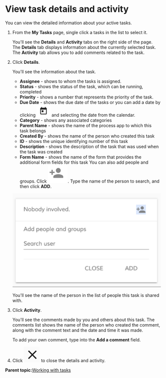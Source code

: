 # View task details and activity

You can view the detailed information about your active tasks.

1.  From the **My Tasks** page, single click a tasks in the list to select it.

    You'll see the **Details** and **Activity** tabs on the right side of the page. The **Details** tab displays information about the currently selected task. The **Activity** tab allows you to add comments related to the task.

2.  Click **Details**.

    You'll see the information about the task.

    -   **Assignee** - shows to whom the tasks is assigned.
    -   **Status** - shows the status of the task, which can be running, completed
    -   **Priority** - shows a number that represents the priority of the task.
    -   **Due Date** - shows the due date of the tasks or you can add a date by clicking ![](../images/PW-calendar-icon.png) and selecting the date from the calendar.
    -   **Category** - shows any associated categories
    -   **Parent Name** - shows the name of the process app to which this task belongs
    -   **Created By** - shows the name of the person who created this task
    -   **ID** - shows the unique identifying number of this task
    -   **Description** - shows the description of the task that was used when the task was created
    -   **Form Name** - shows the name of the form that provides the additional form fields for this task
    You can also add people and groups. Click ![](../images/PW-add-people-icon.png). Type the name of the person to search, and then click **ADD**.

    ![](../images/PW-add-people.png)

    You'll see the name of the person in the list of people this task is shared with.

3.  Click **Activity**.

    You'll see the comments made by you and others about this task. The comments list shows the name of the person who created the comment, along with the comment text and the date and time it was made.

    To add your own comment, type into the **Add a comment** field.

4.  Click ![](../images/PW-tasks-details-close-icon.png) to close the details and activity.


**Parent topic:**[Working with tasks](../concepts/pw-working-with-tasks.md)

